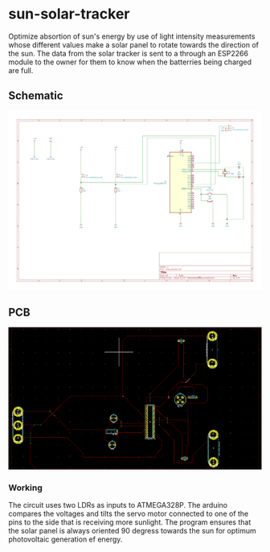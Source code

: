 # sun-solar-tracker
Optimize absortion of sun's energy by use of light intensity measurements whose different values make a solar panel to rotate towards the direction of the sun.
The data from the solar tracker is sent to a through an ESP2266 module to the owner for them to know when the batterries being charged are full.

## Schematic
![Optional Text](./schematic.jpg)

## PCB
![Optional Text](./pcb.png)

### Working
The circuit uses two LDRs as inputs to ATMEGA328P. The arduino compares the voltages and tilts the servo motor connected to one of the pins to the side that is receiving more sunlight. The program ensures that the solar panel is always oriented 90 degress towards the sun for optimum photovoltaic generation ef energy.
